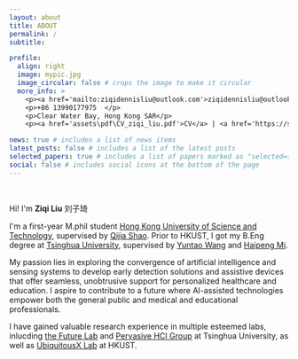 ```yaml
---
layout: about
title: ABOUT
permalink: /
subtitle: 

profile:
  align: right
  image: mypic.jpg
  image_circular: false # crops the image to make it circular
  more_info: >
    <p><a href='mailto:ziqidennisliu@outlook.com'>ziqidennisliu@outlook.com</a></p>
    <p>+86 13990177975  </p>
    <p>Clear Water Bay, Hong Kong SAR</p>
    <p><a href='assets\pdf\CV_ziqi_liu.pdf'>CV</a> | <a href='https://scholar.google.com/citations?hl=zh-CN&user=_BNUuqUAAAAJ'>Google Scholar</a></p>

news: true # includes a list of news items
latest_posts: false # includes a list of the latest posts
selected_papers: true # includes a list of papers marked as "selected={true}"
social: false # includes social icons at the bottom of the page
---
```


<br>

Hi! I'm **Ziqi Liu** 刘子琦

I'm a first-year M.phil student [Hong Kong University of Science and Technology](https://isd.hkust.edu.hk/), supervised by [Qijia Shao](https://qijiashao.github.io/). Prior to HKUST, I got my B.Eng degree at [Tsinghua University](https://www.tsinghua.edu.cn/en/), supervised by [Yuntao Wang](https://pi.cs.tsinghua.edu.cn/lab/people/YuntaoWang/en/) and [Haipeng Mi](https://www.milab.design/team-1/mi-haipeng). 

My passion lies in exploring the convergence of artificial intelligence and sensing systems to develop early detection solutions and assistive devices that offer seamless, unobtrusive support for personalized healthcare and education. I aspire to contribute to a future where AI-assisted technologies empower both the general public and medical and educational professionals.

I have gained valuable research experience in multiple esteemed labs, inlucding [the Future Lab](https://thfl.tsinghua.edu.cn/en/) and [Pervasive HCI Group](https://pi.cs.tsinghua.edu.cn/) at Tsinghua University, as well as [UbiquitousX Lab](https://qijiashao.github.io/team/) at HKUST.